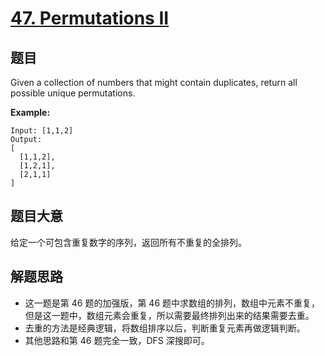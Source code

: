 # [47. Permutations II](https://leetcode.com/problems/permutations-ii/)


## 题目

Given a collection of numbers that might contain duplicates, return all possible unique permutations.

**Example:**


    Input: [1,1,2]
    Output:
    [
      [1,1,2],
      [1,2,1],
      [2,1,1]
    ]


## 题目大意

给定一个可包含重复数字的序列，返回所有不重复的全排列。

## 解题思路

- 这一题是第 46 题的加强版，第 46 题中求数组的排列，数组中元素不重复，但是这一题中，数组元素会重复，所以需要最终排列出来的结果需要去重。
- 去重的方法是经典逻辑，将数组排序以后，判断重复元素再做逻辑判断。
- 其他思路和第 46 题完全一致，DFS 深搜即可。
